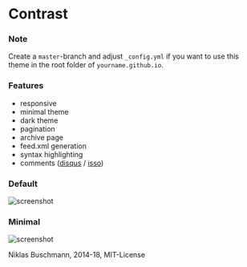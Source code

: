 # Contrast

### Note

Create a `master`-branch and adjust `_config.yml` if you want to use this theme in the root folder of `yourname.github.io`.

### Features

 - responsive
 - minimal theme
 - dark theme
 - pagination
 - archive page
 - feed.xml generation
 - syntax highlighting
 - comments ([disqus](https://disqus.com/) / [isso](http://posativ.org/isso/))

### Default
![screenshot](https://user-images.githubusercontent.com/4943215/35478338-b502fdfa-03da-11e8-975b-469a7c30b54f.png)

### Minimal
![screenshot](https://user-images.githubusercontent.com/4943215/35478340-d391eda8-03da-11e8-9352-e4dd5cdb74d2.png)

Niklas Buschmann, 2014-18, MIT-License

